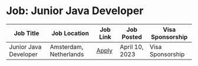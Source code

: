 # Job: Junior Java Developer

| Job Title | Job Location | Job Link | Job Posted | Visa Sponsorship |
| --- | --- | --- | --- | --- |
| Junior Java Developer | Amsterdam, Netherlands | [Apply](https://picnic.app/careers/jobs/3646168/technology--amp--engineering/amsterdam-north-holland-netherlands/junior-java-developer) | April 10, 2023 | Visa Sponsorship |
